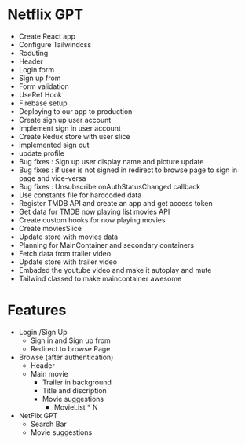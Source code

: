 # Netflix GPT

- Create React app
- Configure Tailwindcss
- Roduting
- Header
- Login form
- Sign up from
- Form validation
- UseRef Hook
- Firebase setup
- Deploying to our app to production
- Create sign up user account
- Implement sign in user account
- Create Redux store with user slice
- implemented sign out 
- update profile
- Bug fixes : Sign up user display name and picture update
- Bug fixes : if user is not signed in redirect to browse page to sign in page and vice-versa
- Bug fixes : Unsubscribe onAuthStatusChanged callback
- Use constants file for hardcoded data 
- Register TMDB API and create an app and get access token
- Get data for TMDB  now playing list movies API
- Create custom hooks for now playing movies
- Create moviesSlice 
- Update store with movies data 
- Planning for MainContainer and secondary containers
- Fetch data from trailer video
- Update store with trailer video
- Embaded the youtube video and make it  autoplay and mute
- Tailwind classed to make maincontainer awesome

# Features

- Login /Sign Up
  - Sign in and Sign up from
  - Redirect to browse Page
- Browse (after authentication)
  - Header
  - Main movie
    - Trailer in background
    - Title and discription
    - Movie suggestions
      - MovieList \* N
- NetFlix GPT
  - Search Bar
  - Movie suggestions
